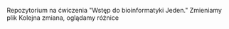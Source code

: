 Repozytorium na ćwiczenia "Wstęp do bioinformatyki Jeden."
Zmieniamy plik
Kolejna zmiana, oglądamy różnice
